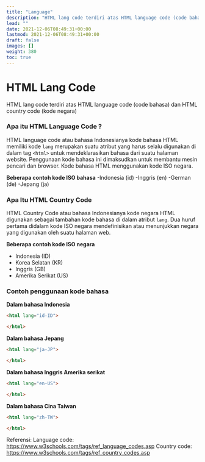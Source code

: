```yaml
---
title: "Language"
description: "HTML lang code terdiri atas HTML language code (code bahasa) dan HTML country code (kode negara)"
lead: ""
date: 2021-12-06T08:49:31+00:00
lastmod: 2021-12-06T08:49:31+00:00
draft: false
images: []
weight: 380
toc: true
---
```

# HTML Lang Code
HTML lang code terdiri atas HTML language code (code bahasa) dan HTML country code (kode negara)

### Apa itu HTML Language Code ?

HTML language code atau bahasa Indonesianya kode bahasa HTML memiliki kode ```lang``` merupakan suatu atribut yang harus selalu digunakan
di dalam tag ```<html>``` untuk mendeklarasikan bahasa dari suatu halaman website. Penggunaan kode bahasa ini dimaksudkan untuk membantu
mesin pencari dan browser. Kode bahasa HTML menggunakan kode ISO negara.

**Beberapa contoh kode ISO bahasa**
-Indonesia (id)
-Inggris (en)
-German (de)
-Jepang (ja)


### Apa Itu HTML Country Code 
HTML Country Code atau bahasa Indonesianya kode negara HTML digunakan sebagai tambahan kode bahasa di dalam atribut ```lang```.
Dua huruf pertama didalam kode ISO negara mendefinisikan atau menunjukkan negara yang digunakan oleh suatu halaman web.

**Beberapa contoh kode ISO negara**
- Indonesia (ID)
- Korea Selatan (KR)
- Inggris (GB)
- Amerika Serikat (US)

### Contoh penggunaan kode bahasa

**Dalam bahasa Indonesia**
```html
<html lang="id-ID">

</html>
```

**Dalam bahasa Jepang**
```html
<html lang="ja-JP">

</html>
```

**Dalam bahasa Inggris Amerika serikat**
```html
<html lang="en-US">

</html>
```

**Dalam bahasa Cina Taiwan**
```html
<html lang="zh-TW">

</html>
```

Referensi: 
Language code: https://www.w3schools.com/tags/ref_language_codes.asp 
Country code: https://www.w3schools.com/tags/ref_country_codes.asp

